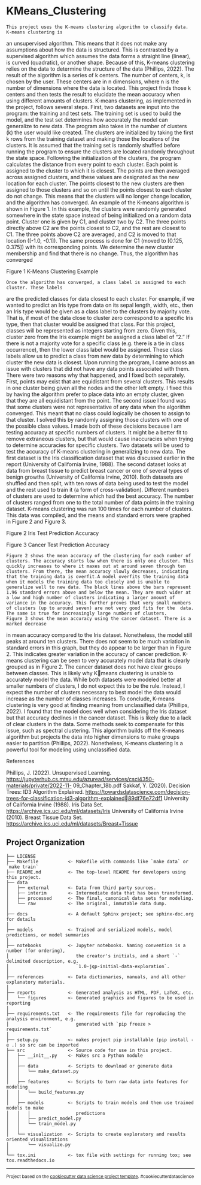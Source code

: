 KMeans_Clustering
==============================

    This project uses the K-means clustering algorithm to classify data. K-means clustering is 
an unsupervised algorithm. This means that it does not make any assumptions about how the 
data is structured. This is contrasted by a supervised algorithm which assumes the data forms a 
straight line (linear), is curved (quadratic), or another shape. Because of this, K-means 
clustering relies on the data to determine the structure of the data (Phillips, 2022). The result of 
the algorithm is a series of k centers. The number of centers, k, is chosen by the user. These 
centers are in n dimensions, where n is the number of dimensions where the data is located. 
This project finds those k centers and then tests the result to elucidate the mean accuracy when 
using different amounts of clusters.
    K-means clustering, as implemented in the project, follows several steps. First, two 
datasets are input into the program: the training and test sets. The training set is used to build 
the model, and the test set determines how accurately the model can generalize to new data. 
The program also takes in the number of clusters (k) the user would like created. The clusters 
are initialized by taking the first k rows from the training dataset and making those the 
locations of the clusters. It is assumed that the training set is randomly shuffled before running 
the program to ensure the clusters are located randomly throughout the state space. Following 
the initialization of the clusters, the program calculates the distance from every point to each 
cluster. Each point is assigned to the cluster to which it is closest. The points are then averaged 
across assigned clusters, and these values are designated as the new location for each cluster. 
The points closest to the new clusters are then assigned to those clusters and so on until the 
points closest to each cluster do not change. This means that the clusters will no longer change 
location, and the algorithm has converged. 
    An example of the K-means algorithm is shown in Figure 1. In this example, the clusters 
were randomly generated somewhere in the state space instead of being initialized on a 
random data point. Cluster one is given by C1, and cluster two by C2. The three points directly 
above C2 are the points closest to C2, and the rest are closest to C1. The three points above C2 
are averaged, and C2 is moved to that location ([-1.0, -0.1]). The same process is done for C1 
(moved to [0.125, 0.375]) with its corresponding points. We determine the new cluster 
membership and find that there is no change. Thus, the algorithm has converged

Figure 1
K-Means Clustering Example

    Once the algorithm has converged, a class label is assigned to each cluster. These labels 
are the predicted classes for data closest to each cluster. For example, if we wanted to predict 
an Iris type from data on its sepal length, width, etc., then an Iris type would be given as a class 
label to the clusters by majority vote. That is, if most of the data close to cluster zero 
correspond to a specific Iris type, then that cluster would be assigned that class. For this 
project, classes will be represented as integers starting from zero. Given this, cluster zero from 
the Iris example might be assigned a class label of “2.” If there is not a majority vote for a 
specific class (e.g. there is a tie in class occurrence), then the lower class label would be 
assigned. These class labels allow us to predict a class from new data by determining to which 
cluster the new data is closest.
    Upon running the program, I came across an issue with clusters that did not have any 
data points associated with them. There were two reasons why that happened, and I fixed both 
separately. First, points may exist that are equidistant from several clusters. This results in one 
cluster being given all the nodes and the other left empty. I fixed this by having the algorithm 
prefer to place data into an empty cluster, given that they are all equidistant from the point. 
The second issue I found was that some clusters were not representative of any data when the 
algorithm converged. This meant that no class could logically be chosen to assign to that 
cluster. I solved this by randomly assigning those clusters with one of the possible class values. I 
made both of these decisions because I am testing accuracy at specific numbers of clusters. It 
might be a better fit to remove extraneous clusters, but that would cause inaccuracies when 
trying to determine accuracies for specific clusters.
    Two datasets will be used to test the accuracy of K-means clustering in generalizing to 
new data. The first dataset is the Iris classification dataset that was discussed earlier in the 
report (University of California Irvine, 1988). The second dataset looks at data from breast 
tissue to predict breast cancer or one of several types of benign growths (University of 
California Irvine, 2010). Both datasets are shuffled and then split, with ten rows of data being 
used to test the model and the rest used to train it (a form of cross-validation). Different 
numbers of clusters are used to determine which had the best accuracy. The number of clusters 
ranged from one to the total number of data points in the training dataset. K-means clustering 
was run 100 times for each number of clusters. This data was compiled, and the means and 
standard errors were graphed in Figure 2 and Figure 3.

Figure 2
Iris Test Prediction Accuracy

Figure 3
Cancer Test Prediction Accuracy

    Figure 2 shows the mean accuracy of the clustering for each number of clusters. The accuracy starts low when there is only one cluster. This quickly increases to where it maxes out at around seven through ten clusters. From there, the mean accuracy slowly decreases, indicating that the training data is overfit.A model overfits the training data when it models the training data too closely and is unable to generalize well to new data. The black lines above the bars represent 1.96 standard errors above and below the mean. They are much wider at a low and high number of clusters indicating a larger amount of variance in the accuracy. This further proves that very small numbers of clusters (up to around seven) are not very good fits for the  data. The same is true for increasingly large numbers of clusters.
    Figure 3 shows the mean accuracy using the cancer dataset. There is a marked decrease 
in mean accuracy compared to the Iris dataset. Nonetheless, the model still peaks at around ten 
clusters. There does not seem to be much variation in standard errors in this graph, but they do 
appear to be larger than in Figure 2. This indicates greater variation in the accuracy of cancer 
prediction.
    K-means clustering can be seen to very accurately model data that is clearly grouped as 
in Figure 2. The cancer dataset does not have clear groups between classes. This is likely why Kmeans clustering is unable to accurately model the data. While both datasets were modeled 
better at smaller numbers of clusters, I do not expect this to be the rule. Instead, I expect the 
number of clusters necessary to best model the data would increase as the number of classes 
increases.
    To conclude, K-means clustering is very good at finding meaning from unclassified data 
(Phillips, 2022). I found that the model does well when considering the Iris dataset but that 
accuracy declines in the cancer dataset. This is likely due to a lack of clear clusters in the data. 
Some methods seek to compensate for this issue, such as spectral clustering. This algorithm 
builds off the K-means algorithm but projects the data into higher dimensions to make groups 
easier to partition (Phillips, 2022). Nonetheless, K-means clustering Is a powerful tool for 
modeling using unclassified data.

References

Phillips, J. (2022). Unsupervised Learning. 
https://jupyterhub.cs.mtsu.edu/azuread/services/csci4350-materials/private/2022-11-
09_Chapter_18b.pdf
Sakkaf, Y. (2020). Decision Trees: ID3 Algorithm Explained. 
https://towardsdatascience.com/decision-trees-for-classification-id3-algorithm-explained89df76e72df1
University of California Irvine (1988). Iris Data Set. https://archive.ics.uci.edu/ml/datasets/Iris 
University of California Irvine (2010). Breast Tissue Data Set. 
https://archive.ics.uci.edu/ml/datasets/Breast+Tissue

Project Organization
------------

    ├── LICENSE
    ├── Makefile           <- Makefile with commands like `make data` or `make train`
    ├── README.md          <- The top-level README for developers using this project.
    ├── data
    │   ├── external       <- Data from third party sources.
    │   ├── interim        <- Intermediate data that has been transformed.
    │   ├── processed      <- The final, canonical data sets for modeling.
    │   └── raw            <- The original, immutable data dump.
    │
    ├── docs               <- A default Sphinx project; see sphinx-doc.org for details
    │
    ├── models             <- Trained and serialized models, model predictions, or model summaries
    │
    ├── notebooks          <- Jupyter notebooks. Naming convention is a number (for ordering),
    │                         the creator's initials, and a short `-` delimited description, e.g.
    │                         `1.0-jqp-initial-data-exploration`.
    │
    ├── references         <- Data dictionaries, manuals, and all other explanatory materials.
    │
    ├── reports            <- Generated analysis as HTML, PDF, LaTeX, etc.
    │   └── figures        <- Generated graphics and figures to be used in reporting
    │
    ├── requirements.txt   <- The requirements file for reproducing the analysis environment, e.g.
    │                         generated with `pip freeze > requirements.txt`
    │
    ├── setup.py           <- makes project pip installable (pip install -e .) so src can be imported
    ├── src                <- Source code for use in this project.
    │   ├── __init__.py    <- Makes src a Python module
    │   │
    │   ├── data           <- Scripts to download or generate data
    │   │   └── make_dataset.py
    │   │
    │   ├── features       <- Scripts to turn raw data into features for modeling
    │   │   └── build_features.py
    │   │
    │   ├── models         <- Scripts to train models and then use trained models to make
    │   │   │                 predictions
    │   │   ├── predict_model.py
    │   │   └── train_model.py
    │   │
    │   └── visualization  <- Scripts to create exploratory and results oriented visualizations
    │       └── visualize.py
    │
    └── tox.ini            <- tox file with settings for running tox; see tox.readthedocs.io


--------

<p><small>Project based on the <a target="_blank" href="https://drivendata.github.io/cookiecutter-data-science/">cookiecutter data science project template</a>. #cookiecutterdatascience</small></p>
